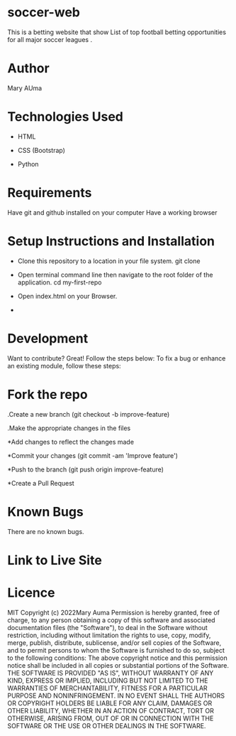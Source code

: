 # soccer-web
This is a betting website that show List of top football betting opportunities for all major soccer leagues .
# Author
Mary AUma

# Technologies Used
* HTML
* CSS (Bootstrap)

* Python 

# Requirements

Have git and github installed on your computer Have a working browser

# Setup Instructions and Installation

* Clone this repository to a location in your file system. git clone 

* Open terminal command line then navigate to the root folder of the application. cd my-first-repo

* Open index.html on your Browser.
* 
# Development

Want to contribute? Great! Follow the steps below: To fix a bug or enhance an existing module, follow these steps:

# Fork the repo

.Create a new branch (git checkout -b improve-feature)

.Make the appropriate changes in the files

*Add changes to reflect the changes made

*Commit your changes (git commit -am 'Improve feature')

*Push to the branch (git push origin improve-feature)

*Create a Pull Request

# Known Bugs

There are no known bugs.

# Link to Live Site


# Licence
MIT Copyright (c) 2022Mary Auma
Permission is hereby granted, free of charge, to any person obtaining a copy of this software and associated documentation files (the "Software"), to deal in the Software without restriction, including without limitation the rights to use, copy, modify, merge, publish, distribute, sublicense, and/or sell copies of the Software, and to permit persons to whom the Software is furnished to do so, subject to the following conditions: The above copyright notice and this permission notice shall be included in all copies or substantial portions of the Software. THE SOFTWARE IS PROVIDED "AS IS", WITHOUT WARRANTY OF ANY KIND, EXPRESS OR IMPLIED, INCLUDING BUT NOT LIMITED TO THE WARRANTIES OF MERCHANTABILITY, FITNESS FOR A PARTICULAR PURPOSE AND NONINFRINGEMENT. IN NO EVENT SHALL THE AUTHORS OR COPYRIGHT HOLDERS BE LIABLE FOR ANY CLAIM, DAMAGES OR OTHER LIABILITY, WHETHER IN AN ACTION OF CONTRACT, TORT OR OTHERWISE, ARISING FROM, OUT OF OR IN CONNECTION WITH THE SOFTWARE OR THE USE OR OTHER DEALINGS IN THE SOFTWARE.

